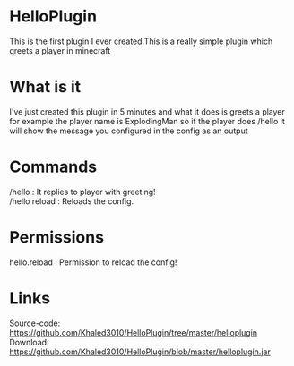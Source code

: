 # HelloPlugin
This is the first plugin I ever created.This is a really simple plugin which greets a player in minecraft
# What is it
I've just created this plugin in 5 minutes and what it does is greets a player for example the player name is ExplodingMan so if the player does /hello   it will show the message you configured in the config as an output
# Commands
/hello : It replies to player with greeting!      
/hello reload : Reloads the config.
# Permissions
hello.reload : Permission to reload the config!
# Links
Source-code: https://github.com/Khaled3010/HelloPlugin/tree/master/helloplugin      
  Download: https://github.com/Khaled3010/HelloPlugin/blob/master/helloplugin.jar
